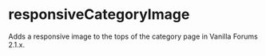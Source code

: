 # responsiveCategoryImage
Adds a responsive image to the tops of the category page in Vanilla Forums 2.1.x.
